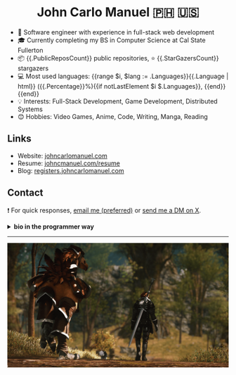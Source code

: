 <h1 align="center">John Carlo Manuel 🇵🇭 🇺🇸</h1>

- 👨‍ Software engineer with experience in full-stack web development 
- 🎓 Currently completing my BS in Computer Science at Cal State Fullerton
- 📦 {{.PublicReposCount}} public repositories, ⭐ {{.StarGazersCount}} stargazers 
- 💻 Most used languages:&nbsp;{{range $i, $lang := .Languages}}{{.Language | html}} ({{.Percentage}}%){{if notLastElement $i $.Languages}}, {{end}}{{end}} 
- 💡 Interests: Full-Stack Development, Game Development, Distributed Systems
- 😊 Hobbies: Video Games, Anime, Code, Writing, Manga, Reading

## Links  

- Website: [johncarlomanuel.com](https://johncarlomanuel.com/)
- Resume: [johncmanuel.com/resume](https://johncarlomanuel.com/resume)
- Blog: [registers.johncarlomanuel.com](https://registers.johncarlomanuel.com/)

## Contact

❗ For quick responses, [email me (preferred)](mailto:johncnmanuel@gmail.com) or [send me a DM on X](https://x.com/messages/compose?recipient_id=1727183654676500480).

<details>
<summary><b>bio in the programmer way</b></summary>

```python
>>> from goated_programmers import johncmanuel
>>> import json
>>> john = johncmanuel()
>>> print(json.dumps(john.bio, indent=2))
{
  "name": "John Carlo Manuel",
  "occupation": "Software Engineer",
  "pronouns": "he/him",
  "schools": [
    "Skyline College",
    "California State University, Fullerton"
  ],
  "interests": [
    "Full-Stack Development",
    "Game Development",
    "Distributed Systems"
  ],
  "github_stats": {
    "public_repos": {{.PublicReposCount}},
    "stargazers": {{.StarGazersCount}}
  },
  "languages": {
    {{- range $i, $lang := .Languages}}
    "{{.Language | html}}": {
      "usage_percent": {{.Percentage}}
    }{{if notLastElement $i $.Languages}},{{end}}{{end}}
  },
  "hobbies": [
    "Video Games",
    "Anime",
    "Code",
    "Writing",
    "Manga",
    "Reading"
  ]
}
```

</details>

<hr />

<a href="https://johncarlomanuel.com/" target="_blank"><img src="media/banner.png" alt="banner" /></a>
